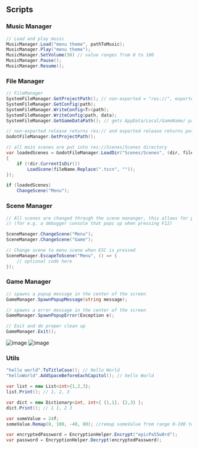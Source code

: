 ## Scripts
### Music Manager
```cs
// Load and play music
MusicManager.Load("menu theme", pathToMusic);
MusicManager.Play("menu theme");
MusicManager.SetVolume(50) // value ranges from 0 to 100
MusicManager.Pause();
MusicManager.Resume();
```

### File Manager
```cs
// FileManager
SystemFileManager.GetProjectPath(); // non-exported = "res://", exported = next to the game exe
SystemFileManager.GetConfig(path);
SystemFileManager.WriteConfig<T>(path);
SystemFileManager.WriteConfig(path, data);
SystemFileManager.GetGameDataPath(); // gets AppData/Local/GameName/ path

// non-exported release returns res:// and exported release returns path next to games exe
GodotFileManager.GetProjectPath(); 

// all main scenes are put into res://Scenes/Scenes directory
var loadedScenes = GodotFileManager.LoadDir("Scenes/Scenes", (dir, fileName) =>
{
    if (!dir.CurrentIsDir())
        LoadScene(fileName.Replace(".tscn", ""));
});

if (loadedScenes)
    ChangeScene("Menu");
```

### Scene Manager
```cs
// All scenes are changed through the scene mananger, this allows for persistent nodes throughout scenes. 
// (for e.g. a debugger console that pops up when pressing F12)

SceneManager.ChangeScene("Menu");
SceneManager.ChangeScene("Game");

// Change scene to menu scene when ESC is pressed 
SceneManager.EscapeToScene("Menu", () => {
    // optional code here
});
```

### Game Manager
```cs
// spawns a popup message in the center of the screen
GameManager.SpawnPopupMessage(string message);

// spawns a error message in the center of the screen
GameManager.SpawnPopupError(Exception e);

// Exit and do proper clean up
GameManager.Exit();
```

![image](https://user-images.githubusercontent.com/6277739/164518782-328291c5-f96d-4ca1-b980-c01180ec6eb2.png)
![image](https://user-images.githubusercontent.com/6277739/164518875-4f769eb1-5c1e-44df-bf20-938b37843677.png)

### Utils
```cs
"hello world".ToTitleCase(); // Hello World
"helloWorld".AddSpaceBeforeEachCapitol(); // hello World

var list = new List<int>{1,2,3};
list.Print(); // 1, 2, 3

var dict = new Dictionary<int, int>{ {1,1}, {2,3} };
dict.Print(); // 1 1, 2 3

var someValue = 24f;
someValue.Remap(0, 100, -40, 80); //remap someValue from range 0-100 to range -40-80

var encryptedPassword = EncryptionHelper.Encrypt("epicPa55w0rd");
var password = EncryptionHelper.Decrypt(encryptedPassword);
```
